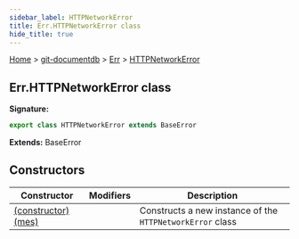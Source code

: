 ```yaml
---
sidebar_label: HTTPNetworkError
title: Err.HTTPNetworkError class
hide_title: true
---
```


[Home](./index.md) &gt; [git-documentdb](./git-documentdb.md) &gt; [Err](./git-documentdb.err.md) &gt; [HTTPNetworkError](./git-documentdb.err.httpnetworkerror.md)

## Err.HTTPNetworkError class


<b>Signature:</b>

```typescript
export class HTTPNetworkError extends BaseError 
```
<b>Extends:</b> BaseError

## Constructors

|  Constructor | Modifiers | Description |
|  --- | --- | --- |
|  [(constructor)(mes)](./git-documentdb.err.httpnetworkerror._constructor_.md) |  | Constructs a new instance of the <code>HTTPNetworkError</code> class |

